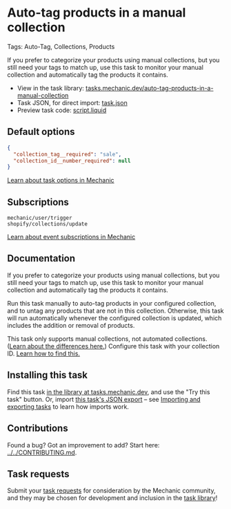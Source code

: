 # Auto-tag products in a manual collection

Tags: Auto-Tag, Collections, Products

If you prefer to categorize your products using manual collections, but you still need your tags to match up, use this task to monitor your manual collection and automatically tag the products it contains.

* View in the task library: [tasks.mechanic.dev/auto-tag-products-in-a-manual-collection](https://tasks.mechanic.dev/auto-tag-products-in-a-manual-collection)
* Task JSON, for direct import: [task.json](../../tasks/auto-tag-products-in-a-manual-collection.json)
* Preview task code: [script.liquid](./script.liquid)

## Default options

```json
{
  "collection_tag__required": "sale",
  "collection_id__number_required": null
}
```

[Learn about task options in Mechanic](https://learn.mechanic.dev/core/tasks/options)

## Subscriptions

```liquid
mechanic/user/trigger
shopify/collections/update
```

[Learn about event subscriptions in Mechanic](https://learn.mechanic.dev/core/tasks/subscriptions)

## Documentation

If you prefer to categorize your products using manual collections, but you still need your tags to match up, use this task to monitor your manual collection and automatically tag the products it contains.

Run this task manually to auto-tag products in your configured collection, and to untag any products that are not in this collection. Otherwise, this task will run automatically whenever the configured collection is updated, which includes the addition or removal of products.

This task only supports manual collections, not automated collections. ([Learn about the differences here.](https://help.shopify.com/en/manual/products/collections#collection-types)) Configure this task with your collection ID. [Learn how to find this.](https://learn.mechanic.dev/techniques/finding-a-resource-id)

## Installing this task

Find this task [in the library at tasks.mechanic.dev](https://tasks.mechanic.dev/auto-tag-products-in-a-manual-collection), and use the "Try this task" button. Or, import [this task's JSON export](../../tasks/auto-tag-products-in-a-manual-collection.json) – see [Importing and exporting tasks](https://learn.mechanic.dev/core/tasks/import-and-export) to learn how imports work.

## Contributions

Found a bug? Got an improvement to add? Start here: [../../CONTRIBUTING.md](../../CONTRIBUTING.md).

## Task requests

Submit your [task requests](https://mechanic.canny.io/task-requests) for consideration by the Mechanic community, and they may be chosen for development and inclusion in the [task library](https://tasks.mechanic.dev/)!
